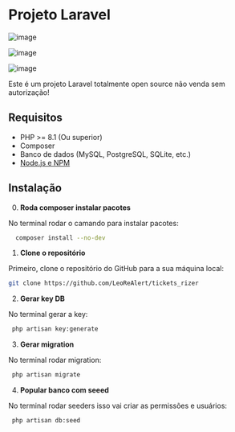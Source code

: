 # Projeto Laravel

![image](https://github.com/user-attachments/assets/566bf955-c6f1-4768-a0eb-e26bb0cc4d9d)

![image](https://github.com/user-attachments/assets/fe931203-cc1d-479a-ba55-664435e9459c)

![image](https://github.com/user-attachments/assets/9d78c2bb-ace5-4152-81fb-d4a6cc0d01f2)



Este é um projeto Laravel totalmente open source não venda sem autorização!

## Requisitos

- PHP >= 8.1 (Ou superior)
- Composer
- Banco de dados (MySQL, PostgreSQL, SQLite, etc.)
- [Node.js e NPM](https://nodejs.org/)

## Instalação

   0. **Roda composer instalar pacotes**

   No terminal rodar o camando para instalar pacotes:

   ```bash
     composer install --no-dev
   ```

   1. **Clone o repositório**

   Primeiro, clone o repositório do GitHub para a sua máquina local:

   ```bash
   git clone https://github.com/LeoReAlert/tickets_rizer

   ```

   2. **Gerar key DB**

   No terminal gerar a key:

   ```bash
    php artisan key:generate
   ```

   3. **Gerar migration**

   No terminal rodar migration:

   ```bash
    php artisan migrate
   ```

   4. **Popular banco com seeed**

   No terminal rodar seeders isso vai criar as permissões e usuários:

   ```bash
    php artisan db:seed
   ```


   
